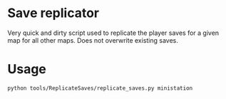# Save replicator

Very quick and dirty script used to replicate the player saves for a given map for all other maps. Does not overwrite existing saves.

# Usage

`python tools/ReplicateSaves/replicate_saves.py ministation`
